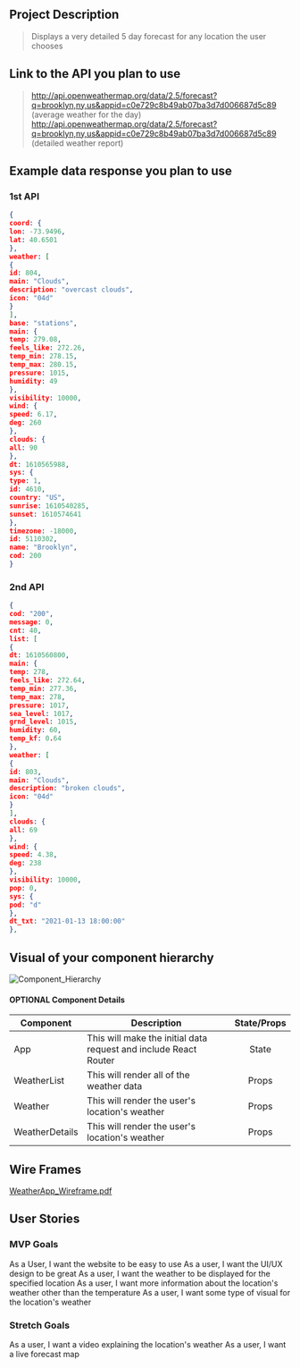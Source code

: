 ## Project Description 
> Displays a very detailed 5 day forecast for any location the user chooses

## Link to the API you plan to use
> http://api.openweathermap.org/data/2.5/forecast?q=brooklyn,ny,us&appid=c0e729c8b49ab07ba3d7d006687d5c89 (average weather for the day)
> http://api.openweathermap.org/data/2.5/forecast?q=brooklyn,ny,us&appid=c0e729c8b49ab07ba3d7d006687d5c89 (detailed weather report)

## Example data response you plan to use

### 1st API
```json
{
coord: {
lon: -73.9496,
lat: 40.6501
},
weather: [
{
id: 804,
main: "Clouds",
description: "overcast clouds",
icon: "04d"
}
],
base: "stations",
main: {
temp: 279.08,
feels_like: 272.26,
temp_min: 278.15,
temp_max: 280.15,
pressure: 1015,
humidity: 49
},
visibility: 10000,
wind: {
speed: 6.17,
deg: 260
},
clouds: {
all: 90
},
dt: 1610565988,
sys: {
type: 1,
id: 4610,
country: "US",
sunrise: 1610540285,
sunset: 1610574641
},
timezone: -18000,
id: 5110302,
name: "Brooklyn",
cod: 200
}
```

### 2nd API
```json
{
cod: "200",
message: 0,
cnt: 40,
list: [
{
dt: 1610560800,
main: {
temp: 278,
feels_like: 272.64,
temp_min: 277.36,
temp_max: 278,
pressure: 1017,
sea_level: 1017,
grnd_level: 1015,
humidity: 60,
temp_kf: 0.64
},
weather: [
{
id: 803,
main: "Clouds",
description: "broken clouds",
icon: "04d"
}
],
clouds: {
all: 69
},
wind: {
speed: 4.38,
deg: 238
},
visibility: 10000,
pop: 0,
sys: {
pod: "d"
},
dt_txt: "2021-01-13 18:00:00"
},
```


## Visual of your component hierarchy
![Component_Hierarchy](https://media.git.generalassemb.ly/user/31948/files/5e07ab80-55b3-11eb-84e9-e161904de694)

#### OPTIONAL Component Details
| Component | Description | State/Props
| --- | --- | :---: |
| App | This will make the initial data request and include React Router | State |
| WeatherList | This will render all of the weather data | Props |
| Weather| This will render the user's location's weather | Props |
| WeatherDetails| This will render the user's location's weather | Props |

## Wire Frames
[WeatherApp_Wireframe.pdf](https://git.generalassemb.ly/SEIR-1130/project-2/files/3728/WeatherApp_Wireframe.pdf)

## User Stories

### MVP Goals
As a User, I want the website to be easy to use
As a user, I want the UI/UX design to be great
As a user, I want the weather to be displayed for the specified location
As a user, I want more information about the location's weather other than the temperature
As a user, I want some type of visual for the location's weather

### Stretch Goals
As a user, I want a video explaining the location's weather
As a user, I want a live forecast map


